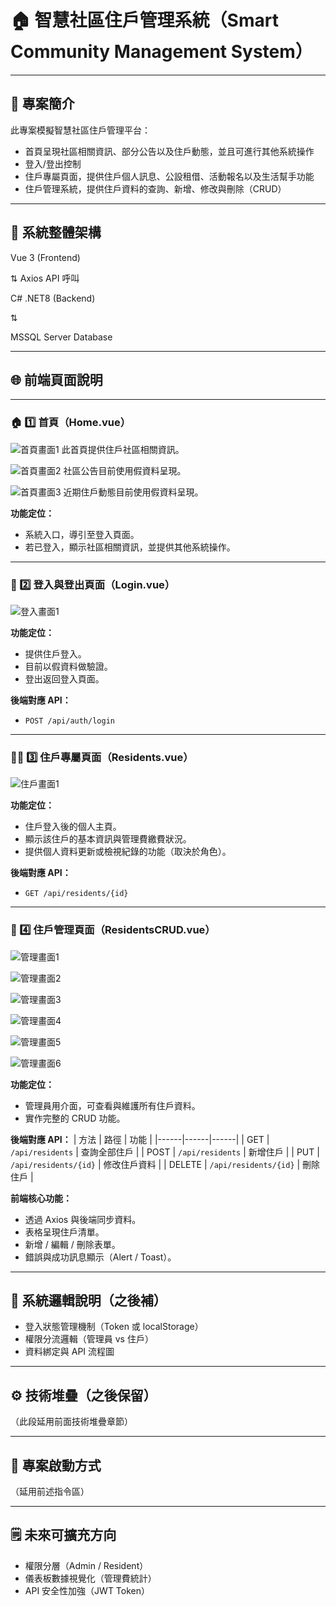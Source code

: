 # 🏠 智慧社區住戶管理系統（Smart Community Management System）

---

## 📘 專案簡介
此專案模擬智慧社區住戶管理平台：
- 首頁呈現社區相關資訊、部分公告以及住戶動態，並且可進行其他系統操作
- 登入/登出控制
- 住戶專屬頁面，提供住戶個人訊息、公設租借、活動報名以及生活幫手功能
- 住戶管理系統，提供住戶資料的查詢、新增、修改與刪除（CRUD）

---

## 🧱 系統整體架構

Vue 3 (Frontend)

⇅ Axios API 呼叫

C# .NET8 (Backend)

⇅

MSSQL Server Database

---

## 🌐 前端頁面說明

---

### 🏠 1️⃣ 首頁（Home.vue）
![首頁畫面1](./images/home_1.png)
此首頁提供住戶社區相關資訊。

![首頁畫面2](./images/home_2.png)
社區公告目前使用假資料呈現。

![首頁畫面3](./images/home_3.png)
近期住戶動態目前使用假資料呈現。

**功能定位：**
- 系統入口，導引至登入頁面。
- 若已登入，顯示社區相關資訊，並提供其他系統操作。

---

### 🔐 2️⃣ 登入與登出頁面（Login.vue）

![登入畫面1](./images/Login_1.png)

**功能定位：**
- 提供住戶登入。
- 目前以假資料做驗證。
- 登出返回登入頁面。

**後端對應 API：**
- `POST /api/auth/login`

---

### 🧍‍♂️ 3️⃣ 住戶專屬頁面（Residents.vue）

![住戶畫面1](./images/resident_1.png)

**功能定位：**
- 住戶登入後的個人主頁。
- 顯示該住戶的基本資訊與管理費繳費狀況。
- 提供個人資料更新或檢視紀錄的功能（取決於角色）。

**後端對應 API：**
- `GET /api/residents/{id}`

---

### 🏢 4️⃣ 住戶管理頁面（ResidentsCRUD.vue）

![管理畫面1](./images/CRUD_1.png)

![管理畫面2](./images/CRUD_2.png)

![管理畫面3](./images/CRUD_3.png)

![管理畫面4](./images/CRUD_4.png)

![管理畫面5](./images/CRUD_5.png)

![管理畫面6](./images/CRUD_6.png)

**功能定位：**
- 管理員用介面，可查看與維護所有住戶資料。
- 實作完整的 CRUD 功能。

**後端對應 API：**
| 方法 | 路徑 | 功能 |
|------|------|------|
| GET | `/api/residents` | 查詢全部住戶 |
| POST | `/api/residents` | 新增住戶 |
| PUT | `/api/residents/{id}` | 修改住戶資料 |
| DELETE | `/api/residents/{id}` | 刪除住戶 |

**前端核心功能：**
- 透過 Axios 與後端同步資料。
- 表格呈現住戶清單。
- 新增 / 編輯 / 刪除表單。
- 錯誤與成功訊息顯示（Alert / Toast）。

---

## 🧠 系統邏輯說明（之後補）
- 登入狀態管理機制（Token 或 localStorage）
- 權限分流邏輯（管理員 vs 住戶）
- 資料綁定與 API 流程圖

---

## ⚙️ 技術堆疊（之後保留）
（此段延用前面技術堆疊章節）

---

## 🧾 專案啟動方式
（延用前述指令區）

---

## 🗒️ 未來可擴充方向
- 權限分層（Admin / Resident）
- 儀表板數據視覺化（管理費統計）
- API 安全性加強（JWT Token）
